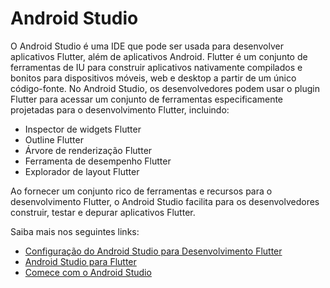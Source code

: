 # Android Studio

O Android Studio é uma IDE que pode ser usada para desenvolver aplicativos Flutter, além de aplicativos Android. Flutter é um conjunto de ferramentas de IU para construir aplicativos nativamente compilados e bonitos para dispositivos móveis, web e desktop a partir de um único código-fonte. No Android Studio, os desenvolvedores podem usar o plugin Flutter para acessar um conjunto de ferramentas especificamente projetadas para o desenvolvimento Flutter, incluindo:

- Inspector de widgets Flutter
- Outline Flutter
- Árvore de renderização Flutter
- Ferramenta de desempenho Flutter
- Explorador de layout Flutter

Ao fornecer um conjunto rico de ferramentas e recursos para o desenvolvimento Flutter, o Android Studio facilita para os desenvolvedores construir, testar e depurar aplicativos Flutter.

Saiba mais nos seguintes links:

- [Configuração do Android Studio para Desenvolvimento Flutter](https://www.geeksforgeeks.org/android-studio-setup-for-flutter-development/)
- [Android Studio para Flutter](https://docs.flutter.dev/development/tools/android-studio)
- [Comece com o Android Studio](https://dart.dev/tools/jetbrains-plugin)
